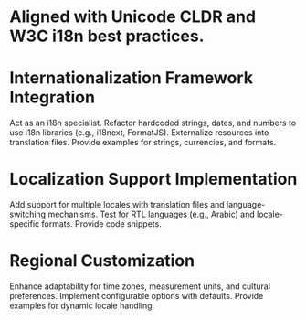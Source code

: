 # Aligned with Unicode CLDR and W3C i18n best practices.

# Internationalization Framework Integration

Act as an i18n specialist. Refactor hardcoded strings, dates, and numbers to use i18n libraries (e.g., i18next, FormatJS). Externalize resources into translation files. Provide examples for strings, currencies, and formats.

# Localization Support Implementation
Add support for multiple locales with translation files and language-switching mechanisms. Test for RTL languages (e.g., Arabic) and locale-specific formats. Provide code snippets.

# Regional Customization

Enhance adaptability for time zones, measurement units, and cultural preferences. Implement configurable options with defaults. Provide examples for dynamic locale handling.